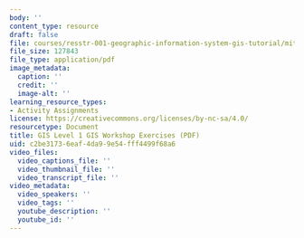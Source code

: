 ```yaml
---
body: ''
content_type: resource
draft: false
file: courses/resstr-001-geographic-information-system-gis-tutorial/mitres_str001iap22_level1_qgis.pdf
file_size: 127843
file_type: application/pdf
image_metadata:
  caption: ''
  credit: ''
  image-alt: ''
learning_resource_types:
- Activity Assignments
license: https://creativecommons.org/licenses/by-nc-sa/4.0/
resourcetype: Document
title: GIS Level 1 GIS Workshop Exercises (PDF)
uid: c2be3173-6eaf-4da9-9e54-fff4499f68a6
video_files:
  video_captions_file: ''
  video_thumbnail_file: ''
  video_transcript_file: ''
video_metadata:
  video_speakers: ''
  video_tags: ''
  youtube_description: ''
  youtube_id: ''
---
```

